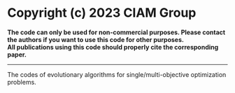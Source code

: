 # Copyright (c) 2023 CIAM Group
**The code can only be used for non-commercial purposes. Please contact the authors if you want to use this code for other purposes.**  
**All publications using this code should properly cite the corresponding paper.<br />**
****
The codes of evolutionary algorithms for single/multi-objective optimization problems.
